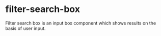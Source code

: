 # filter-search-box

Filter search box is an input box component which shows results on the basis of user input.

